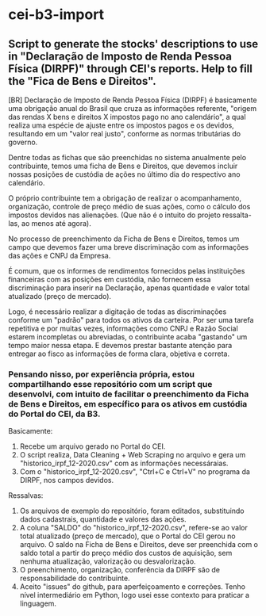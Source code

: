 # cei-b3-import
## Script to generate the stocks' descriptions to use in "Declaração de Imposto de Renda Pessoa Física (DIRPF)" through CEI's reports. Help to fill the "Fica de Bens e Direitos".
 
[BR]
Declaração de Imposto de Renda Pessoa Física (DIRPF) é basicamente uma obrigação anual do Brasil que cruza as informações referente, "origem das rendas X bens e direitos X impostos pago no ano calendário", a qual realiza uma espécie de ajuste entre os impostos pagos e os devidos, resultando em um "valor real justo", conforme as normas tributárias do governo.

Dentre todas as fichas que são preenchidas no sistema anualmente pelo contribuinte, temos uma ficha de Bens e Direitos, que devemos incluir nossas posições de custódia de ações no último dia do respectivo ano calendário.

O próprio contribuinte tem a obrigação de realizar o acompanhamento, organização, controle de preço médio de suas ações, como o cálculo dos impostos devidos nas alienações. (Que não é o intuito do projeto ressalta-las, ao menos até agora).

No processo de preenchimento da Ficha de Bens e Direitos, temos um campo que devemos fazer uma breve discriminação com as informações das ações e CNPJ da Empresa.

É comum, que os informes de rendimentos fornecidos pelas instituições financeiras com as posições em custódia, não fornecem essa discriminação para inserir na Declaração, apenas quantidade e valor total atualizado (preço de mercado).

Logo, é necessário realizar a digitação de todas as discriminações conforme um "padrão" para todos os ativos da carteira. Por ser uma tarefa repetitiva e por muitas vezes, informações como CNPJ e Razão Social estarem incompletas ou abreviadas, o contribuinte acaba "gastando" um tempo maior nessa etapa. E devemos prestar bastante atenção para entregar ao fisco as informações de forma clara, objetiva e correta.

### Pensando nisso, por experiência própria, estou compartilhando esse repositório com um script que desenvolvi, com intuito de facilitar o preenchimento da Ficha de Bens e Direitos, em específico para os ativos em custódia do Portal do CEI, da B3.

Basicamente:
1) Recebe um arquivo gerado no Portal do CEI.
2) O script realiza, Data Cleaning + Web Scraping no arquivo e gera um "historico_irpf_12-2020.csv" com as informações necessáraias.
3) Com o "historico_irpf_12-2020.csv", "Ctrl+C e Ctrl+V" no programa da DIRPF, nos campos devidos.

Ressalvas:
1) Os arquivos de exemplo do repositório, foram editados, substituindo dados cadastrais, quantidade e valores das ações.
2) A coluna "SALDO" do "historico_irpf_12-2020.csv", refere-se ao valor total atualizado (preço de mercado), que o Portal do CEI gerou no arquivo. O saldo na Ficha de Bens e Direitos, deve ser preenchida com o saldo total a partir do preço médio dos custos de aquisição, sem nenhuma atualização, valorização ou desvalorização.
3) O preenchimento, organização, conferência da DIRPF são de responsabilidade do contribuinte.
4) Aceito "issues" do github, para aperfeiçoamento e correções. Tenho nível intermediário em Python, logo usei esse contexto para praticar a linguagem.
